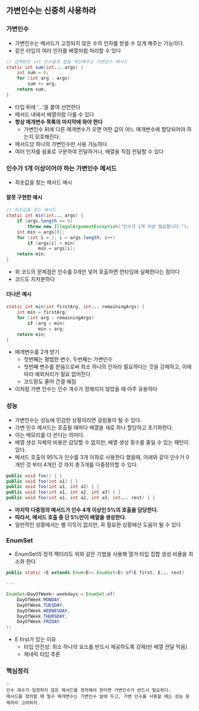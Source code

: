 ## 가변인수는 신중히 사용하라

### 가변인수

- 가변인수는 메서드가 고정되지 않은 수의 인자를 받을 수 있게 해주는 기능이다.
- 같은 타입의 여러 인자를 배열처럼 처리할 수 있다

```java
// 입력받은 int 인수들의 합을 계산해주는 가변인수 메서드
static int sum(int... args) {
    int sum = 0;
    for (int arg : args)
        sum += arg;
    return sum;
}
```

- 타입 뒤에 '...'을 붙여 선언한다
- 메서드 내에서 배열처럼 다룰 수 있다
- **항상 매개변수 목록의 마지막에 와야 한다**
    - 가변인수 뒤에 다른 매개변수가 오면 어떤 값이 어느 매개변수에 할당되어야 하는지 모호해진다.
- 메서드당 하나의 가변인수만 사용 가능하다
- 여러 인자를 쉼표로 구분하여 전달하거나, 배열을 직접 전달할 수 있다

### 인수가 1개 이상이어야 하는 가변인수 메서드

- 최솟값을 찾는 메서드 예시

#### 잘못 구현한 예시

```java
// 최솟값을 찾는 메서드
static int min(int... args) {
    if (args.length == 0)
        throw new IllegalArgumentException("인수가 1개 이상 필요합니다.");
    int min = args[0];
    for (int i = 1; i < args.length; i++)
        if (args[i] < min)
            min = args[i];
    return min;
}
```

- 위 코드의 문제점은 인수를 0개만 넣어 호출하면 런타임에 실패한다는 점이다
- 코드도 지저분하다

#### 더나은 예시

```java
static int min(int firstArg, int... remainingArgs) {
    int min = firstArg;
    for (int arg : remainingArgs)
        if (arg < min)
            min = arg;
    return min;
}
```

- 매개변수를 2개 받기
    - 첫번째는 평범한 변수, 두번째는 가변인수
    - 첫번째 변수를 받음으로써 최소 하나의 인자라 필요하다는 것을 강제하고, 이에 따라 예외처리가 필요 없어진다
    - 코드량도 줄어 간결 해짐
- 이처럼 가변 인수는 인수 개수가 정해지지 않았을 때 아주 유용하다

### 성능

- 가변인수는 성능에 민감한 상황이라면 걸림돌이 될 수 있다.
- 가변 인수 메서드는 호출될 때마다 배열을 새로 하나 할당하고 초기화한다.
- 이는 메모리를 더 쓴다는 의미다.
- 배열 생성 자체의 비용은 감당할 수 없지만, 배열 생성 횟수를 줄일 수 있는 패턴이 있다.
- 메서드 호출의 95%가 인수를 3개 이하로 사용한다 했을때, 아래와 같이 인수가 0개인 것 부터 4개인 것 까지 총 5개를 다중정의할 수 있다.

```java
public void foo() { }
public void foo(int a1) { }
public void foo(int a1, int a2) { }
public void foo(int a1, int a2, int a3) { }
public void foo(int a1, int a2, int a3, int... rest) { }
```

- **마지막 다중정의 메서드가 인수 4개 이상인 5%의 호출을 담당한다.**
- **따라서, 메서드 호출 중 단 5%만이 배열을 생성한다.**
- 일반적인 상황에서는 별 이득이 없지만, 꼭 필요한 상황에선 도움이 될 수 있다

### EnumSet

- EnumSet의 정적 팩터리도 위와 같은 기법을 사용해 열거 타입 집합 생성 비욜을 최소화 한다

```java
public static <E extends Enum<E>> EnumSet<E> of(E first, E... rest)

---

EnumSet<DayOfWeek> weekdays = EnumSet.of(
    DayOfWeek.MONDAY, 
    DayOfWeek.TUESDAY, 
    DayOfWeek.WEDNESDAY, 
    DayOfWeek.THURSDAY, 
    DayOfWeek.FRIDAY
);
```

- E first가 있는 이유
    - 타입 안전성: 최소 하나의 요소를 반드시 제공하도록 강제(빈 배열 전달 막음)
    - 제네릭 타입 추론

### 핵심정리

```
💡
인수 개수가 일정하지 않은 메서드를 정의해야 한다면 가변인수가 반드시 필요하다.
메서드를 정의할 때 필수 매개변수는 기변인수 앞에 두고, 가변 인수를 사용할 때는 성능 문제까리 고려하자.
```